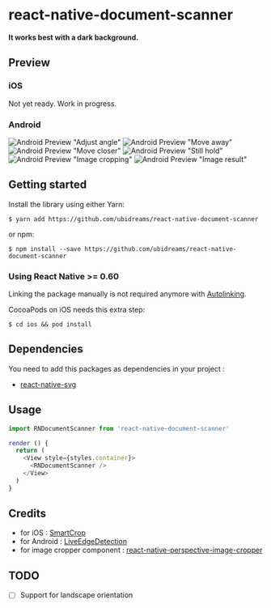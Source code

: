 
# react-native-document-scanner

**It works best with a dark background.**

## Preview

### iOS

Not yet ready. Work in progress.

### Android

![Android Preview "Adjust angle"](./preview/android/adjust-angle.jpg)
![Android Preview "Move away"](./preview/android/move-away.jpg)
![Android Preview "Move closer"](./preview/android/move-closer.jpg)
![Android Preview "Still hold"](./preview/android/still-hold.jpg)
![Android Preview "Image cropping"](./preview/android/image-cropping.jpg)
![Android Preview "Image result"](./preview/android/image-result.jpg)

## Getting started

Install the library using either Yarn:

`$ yarn add https://github.com/ubidreams/react-native-document-scanner`

or npm:

`$ npm install --save https://github.com/ubidreams/react-native-document-scanner`

### Using React Native >= 0.60

Linking the package manually is not required anymore with [Autolinking](https://github.com/react-native-community/cli/blob/master/docs/autolinking.md).

CocoaPods on iOS needs this extra step:

`$ cd ios && pod install`

## Dependencies

You need to add this packages as dependencies in your project :

- [react-native-svg](https://github.com/react-native-community/react-native-svg)

## Usage
```javascript
import RNDocumentScanner from 'react-native-document-scanner'

render () {
  return (
    <View style={styles.container}>
      <RNDocumentScanner />
    </View>
  )
}
```

## Credits
- for iOS : [SmartCrop](https://github.com/kronik/smartcrop)
- for Android : [LiveEdgeDetection](https://github.com/adityaarora1/LiveEdgeDetection)
- for image cropper component : [react-native-perspective-image-cropper](https://github.com/Michaelvilleneuve/react-native-perspective-image-cropper)

## TODO
- [ ] Support for landscape orientation
